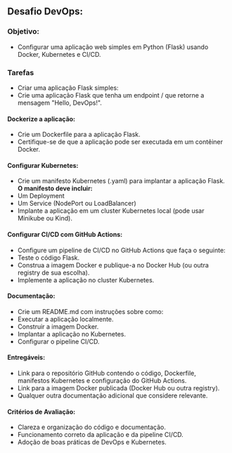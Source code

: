 ## Desafio DevOps:

### Objetivo:
- Configurar uma aplicação web simples em Python (Flask) usando Docker, Kubernetes e CI/CD.

### Tarefas
- Criar uma aplicação Flask simples:
- Crie uma aplicação Flask que tenha um endpoint / que retorne a mensagem "Hello, DevOps!".

#### Dockerize a aplicação:
- Crie um Dockerfile para a aplicação Flask.
- Certifique-se de que a aplicação pode ser executada em um contêiner Docker.

#### Configurar Kubernetes:
- Crie um manifesto Kubernetes (.yaml) para implantar a aplicação Flask.
**O manifesto deve incluir:**
- Um Deployment
- Um Service (NodePort ou LoadBalancer)
- Implante a aplicação em um cluster Kubernetes local (pode usar Minikube ou Kind).

#### Configurar CI/CD com GitHub Actions:
- Configure um pipeline de CI/CD no GitHub Actions que faça o seguinte:
- Teste o código Flask.
- Construa a imagem Docker e publique-a no Docker Hub (ou outra registry de sua escolha).
- Implemente a aplicação no cluster Kubernetes.

#### Documentação:
- Crie um README.md com instruções sobre como:
- Executar a aplicação localmente.
- Construir a imagem Docker.
- Implantar a aplicação no Kubernetes.
- Configurar o pipeline CI/CD.

#### Entregáveis:
- Link para o repositório GitHub contendo o código, Dockerfile, manifestos Kubernetes e configuração do GitHub Actions.
- Link para a imagem Docker publicada (Docker Hub ou outra registry).
- Qualquer outra documentação adicional que considere relevante.

#### Critérios de Avaliação:
- Clareza e organização do código e documentação.
- Funcionamento correto da aplicação e da pipeline CI/CD.
- Adoção de boas práticas de DevOps e Kubernetes.
